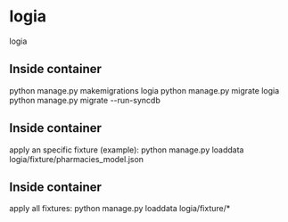 # logia
logia


## Inside container
python manage.py makemigrations logia
python manage.py migrate logia
python manage.py migrate --run-syncdb 

## Inside container
apply an specific fixture (example):
python manage.py loaddata logia/fixture/pharmacies_model.json

## Inside container
apply all fixtures:
python manage.py loaddata logia/fixture/*